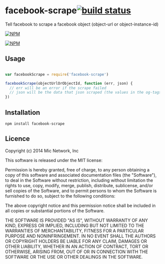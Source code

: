 # facebook-scrape[![build status](https://secure.travis-ci.org/micnews/facebook-scrape.svg)](http://travis-ci.org/micnews/facebook-scrape)

Tell facebook to scrape a facebook object (object-url or object-instance-id)

[![NPM](https://nodei.co/npm/facebook-scrape.png?downloads&stars)](https://nodei.co/npm/facebook-scrape/)

[![NPM](https://nodei.co/npm-dl/facebook-scrape.png)](https://nodei.co/npm/facebook-scrape/)

## Usage

```js

var facebookScrape = require('facebook-scrape')

facebookScrape(objectUrlOrObjectId, function (err, json) {
  // err will be an error if the scrape failed
  // json will be the data that json scraped (the values in the og-tags)
})

```

## Installation

```
npm install facebook-scrape
```

## Licence

Copyright (c) 2014 Mic Network, Inc

This software is released under the MIT license:

Permission is hereby granted, free of charge, to any person obtaining a copy
of this software and associated documentation files (the "Software"), to deal
in the Software without restriction, including without limitation the rights
to use, copy, modify, merge, publish, distribute, sublicense, and/or sell
copies of the Software, and to permit persons to whom the Software is
furnished to do so, subject to the following conditions:

The above copyright notice and this permission notice shall be included in
all copies or substantial portions of the Software.

THE SOFTWARE IS PROVIDED "AS IS", WITHOUT WARRANTY OF ANY KIND, EXPRESS OR
IMPLIED, INCLUDING BUT NOT LIMITED TO THE WARRANTIES OF MERCHANTABILITY,
FITNESS FOR A PARTICULAR PURPOSE AND NONINFRINGEMENT. IN NO EVENT SHALL THE
AUTHORS OR COPYRIGHT HOLDERS BE LIABLE FOR ANY CLAIM, DAMAGES OR OTHER
LIABILITY, WHETHER IN AN ACTION OF CONTRACT, TORT OR OTHERWISE, ARISING FROM,
OUT OF OR IN CONNECTION WITH THE SOFTWARE OR THE USE OR OTHER DEALINGS IN
THE SOFTWARE.
